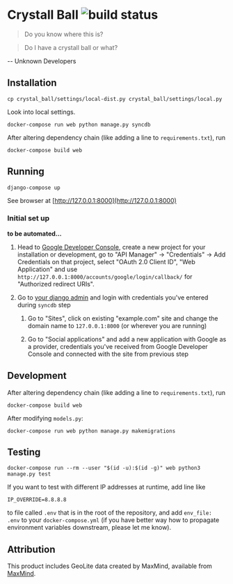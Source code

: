 # Crystall Ball ![build status](https://circleci.com/gh/Almad/crystal-ball.svg?style=shield&circle-token=29702d6a0400c8207e970c20b5fb78510a039e74)

> Do you know where this is?

> Do I have a crystall ball or what?

-- Unknown Developers

## Installation

`cp crystal_ball/settings/local-dist.py crystal_ball/settings/local.py`

Look into local settings.

`docker-compose run web python manage.py syncdb`

After altering dependency chain (like adding a line to `requirements.txt`), run 

`docker-compose build web`

## Running

`django-compose up`

See browser at [http://127.0.0.1:8000](http://127.0.0.1:8000)

### Initial set up

**to be automated...**

1. Head to [Google Developer Console](https://console.developers.google.com), create a new project for your installation or development, go to "API Manager" -> "Credentials" -> Add Credentials on that project, select "OAuth 2.0 Client ID", "Web Application" and use `http://127.0.0.1:8000/accounts/google/login/callback/` for "Authorized redirect URIs".

1. Go to [your django admin](http://127.0.0.1:8000/admin/) and login with credentials you've entered during `syncdb` step

	1. Go to "Sites", click on existing "example.com" site and change the domain name to `127.0.0.1:8000` (or wherever you are running)

	1. Go to "Social applications" and add a new application with Google as a provider, credentials you've received from Google Developer Console and connected with the site from previous step

## Development

After altering dependency chain (like adding a line to `requirements.txt`), run 

`docker-compose build web`


After modifying `models.py`:

`docker-compose run web python manage.py makemigrations`

## Testing

`docker-compose run --rm --user "$(id -u):$(id -g)" web python3 manage.py test`

If you want to test with different IP addresses at runtime, add line like

`IP_OVERRIDE=8.8.8.8`

to file called `.env` that is in the root of the repository, and add `env_file: .env` to your `docker-compose.yml` (if you have better way how to propagate environment variables downstream, please let me know).

## Attribution

This product includes GeoLite data created by MaxMind, available from 
[MaxMind](http://www.maxmind.com).
